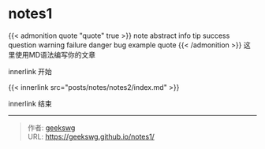 # notes1

{{< admonition quote "quote" true >}}
note abstract info tip success question warning failure danger bug example quote
{{< /admonition >}}
这里使用MD语法编写你的文章
<!--more-->

innerlink 开始

{{< innerlink src="posts/notes/notes2/index.md" >}}

innerlink 结束


---

> 作者: [geekswg](https://geekswg.github.io)  
> URL: https://geekswg.github.io/notes1/  

